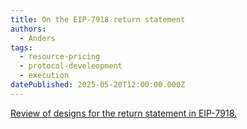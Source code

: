 ```yaml
---
title: On the EIP-7918 return statement
authors:
  - Anders
tags:
  - resource-pricing
  - protocol-develeopment
  - execution
datePublished: 2025-05-20T12:00:00.000Z
---
```


[Review of designs for the return statement in EIP-7918.](https://notes.ethereum.org/@anderselowsson/EIP-7918-return)
